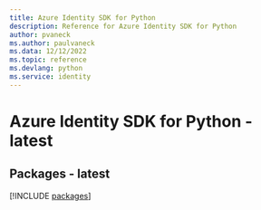 ```yaml
---
title: Azure Identity SDK for Python
description: Reference for Azure Identity SDK for Python
author: pvaneck
ms.author: paulvaneck
ms.data: 12/12/2022
ms.topic: reference
ms.devlang: python
ms.service: identity
---
```

# Azure Identity SDK for Python - latest
## Packages - latest
[!INCLUDE [packages](identity-index.md)]